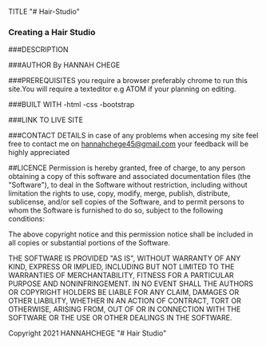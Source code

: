 TITLE
"# Hair-Studio" 
### Creating a Hair Studio

###DESCRIPTION

###AUTHOR
By HANNAH CHEGE

###PREREQUISITES
you require a browser preferably chrome to run this site.You will require a texteditor e.g ATOM if your planning on editing.

###BUILT WITH
-html -css -bootstrap

###LINK TO LIVE SITE


###CONTACT DETAILS
in case of any problems when accesing my site feel free to contact me on hannahchege45@gmail.com your feedback will be highly appreciated

##LICENCE
Permission is hereby granted, free of charge, to any person obtaining a copy of this software and associated documentation files (the "Software"), to deal in the Software without restriction, including without limitation the rights to use, copy, modify, merge, publish, distribute, sublicense, and/or sell copies of the Software, and to permit persons to whom the Software is furnished to do so, subject to the following conditions:

The above copyright notice and this permission notice shall be included in all copies or substantial portions of the Software.

THE SOFTWARE IS PROVIDED "AS IS", WITHOUT WARRANTY OF ANY KIND, EXPRESS OR IMPLIED, INCLUDING BUT NOT LIMITED TO THE WARRANTIES OF MERCHANTABILITY, FITNESS FOR A PARTICULAR PURPOSE AND NONINFRINGEMENT. IN NO EVENT SHALL THE AUTHORS OR COPYRIGHT HOLDERS BE LIABLE FOR ANY CLAIM, DAMAGES OR OTHER LIABILITY, WHETHER IN AN ACTION OF CONTRACT, TORT OR OTHERWISE, ARISING FROM, OUT OF OR IN CONNECTION WITH THE SOFTWARE OR THE USE OR OTHER DEALINGS IN THE SOFTWARE.

Copyright 2021 HANNAHCHEGE "# Hair Studio"


